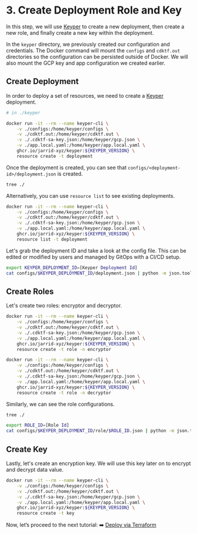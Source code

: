 # 3. Create Deployment Role and Key

In this step, we will use [Keyper](https://jarrid.xyz/keyper) to create a new deployment, then create a new role, and finally create a new key within the deployment.

In the `keyper` directory, we previously created our configuration and credentials. The Docker command will mount the `configs` and `cdktf.out` directories so the configuration can be persisted outside of Docker. We will also mount the GCP key and app configuration we created earlier.

## Create Deployment

In order to deploy a set of resources, we need to create a [Keyper](https://jarrid.xyz/keyper) deployment.

```sh {"cwd":"../keyper","id":"01J4JN6S2WWJ6GF2ZDEQ40JT8G","name":""}
# in ./keyper

docker run -it --rm --name keyper-cli \
    -v ./configs:/home/keyper/configs \
    -v ./cdktf.out:/home/keyper/cdktf.out \
    -v ./.cdktf-sa-key.json:/home/keyper/gcp.json \
    -v ./app.local.yaml:/home/keyper/app.local.yaml \
    ghcr.io/jarrid-xyz/keyper:${KEYPER_VERSION} \
    resource create -t deployment
```

Once the deployment is created, you can see that `configs/<deployment-id>/deployment.json` is created.

```sh {"cwd":"../keyper","id":"01J4K4Q1ZRRSEE91BDKGC5RXTJ"}
tree ./
```

Alternatively, you can use `resource list` to see existing deployments.

```sh {"cwd":"../keyper","id":"01J4K5FHFS8NPFXG782T31MPY1"}
docker run -it --rm --name keyper-cli \
    -v ./configs:/home/keyper/configs \
    -v ./cdktf.out:/home/keyper/cdktf.out \
    -v ./.cdktf-sa-key.json:/home/keyper/gcp.json \
    -v ./app.local.yaml:/home/keyper/app.local.yaml \
    ghcr.io/jarrid-xyz/keyper:${KEYPER_VERSION} \
    resource list -t deployment
```

Let's grab the deployment ID and take a look at the config file. This can be edited or modified by users and managed by GitOps with a CI/CD setup.

```sh {"cwd":"../keyper","id":"01J4K4S8R1HRN7X3H2T0WBVRHD"}
export KEYPER_DEPLOYMENT_ID=[Keyper Deployment Id]
cat configs/$KEYPER_DEPLOYMENT_ID/deployment.json | python -m json.tool
```

## Create Roles

Let's create two roles: encryptor and decryptor.

```sh {"cwd":"../keyper","id":"01J4K4VRSJYASFWRJ15FFNEFR4"}
docker run -it --rm --name keyper-cli \
    -v ./configs:/home/keyper/configs \
    -v ./cdktf.out:/home/keyper/cdktf.out \
    -v ./.cdktf-sa-key.json:/home/keyper/gcp.json \
    -v ./app.local.yaml:/home/keyper/app.local.yaml \
    ghcr.io/jarrid-xyz/keyper:${KEYPER_VERSION} \
    resource create -t role -n encryptor
```

```sh {"cwd":"../keyper","id":"01J4K5VA70W20W3XGR04RNM7V3"}
docker run -it --rm --name keyper-cli \
    -v ./configs:/home/keyper/configs \
    -v ./cdktf.out:/home/keyper/cdktf.out \
    -v ./.cdktf-sa-key.json:/home/keyper/gcp.json \
    -v ./app.local.yaml:/home/keyper/app.local.yaml \
    ghcr.io/jarrid-xyz/keyper:${KEYPER_VERSION} \
    resource create -t role -n decryptor
```

Similarly, we can see the role configurations.

```sh {"cwd":"../keyper","id":"01J4K5VK018XXJPVYWN12V8K3E"}
tree ./
```

```sh {"cwd":"../keyper","id":"01J4K5XAHANZRM5MDSMYEVJ8HV"}
export ROLE_ID=[Role Id]
cat configs/$KEYPER_DEPLOYMENT_ID/role/$ROLE_ID.json | python -m json.tool
```

## Create Key

Lastly, let's create an encryption key. We will use this key later on to encrypt and decrypt data value.

```sh {"cwd":"../keyper","id":"01J4K64HYDXBF329NDFRJT19GE"}
docker run -it --rm --name keyper-cli \
    -v ./configs:/home/keyper/configs \
    -v ./cdktf.out:/home/keyper/cdktf.out \
    -v ./.cdktf-sa-key.json:/home/keyper/gcp.json \
    -v ./app.local.yaml:/home/keyper/app.local.yaml \
    ghcr.io/jarrid-xyz/keyper:${KEYPER_VERSION} \
    resource create -t key
```

Now, let’s proceed to the next tutorial: ➡️ [Deploy via Terraform](../4-deploy-via-terraform/README.md)